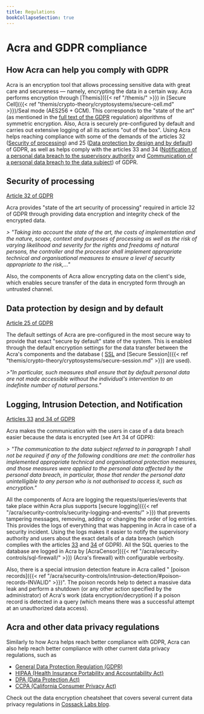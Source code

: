 ```yaml
---
title: Regulations
bookCollapseSection: true
---
```


# Acra and GDPR compliance

## How Acra can help you comply with GDPR

Acra is an encryption tool that allows processing sensitive data with great care and secureness — namely, encrypting the data in a certain way. Acra performs encryption through [Themis]({{< ref "/themis/" >}}) in [Secure Cell]({{< ref "themis/crypto-theory/cryptosystems/secure-cell.md" >}})/Seal mode (AES256 + GCM). This corresponds to the &quot;state of the art&quot; (as mentioned in the [full text of the GDPR](https://gdpr-info.eu/) regulation) algorithms of symmetric encryption. Also, Acra is securely pre-configured by default and carries out extensive logging of all its actions &quot;out of the box&quot;. Using Acra helps reaching compliance with some of the demands of the articles 32 ([Security of processing](https://gdpr-info.eu/art-32-gdpr/)) and 25 ([Data protection by design and by default](https://gdpr-info.eu/art-25-gdpr/)) of GDPR, as well as helps comply with the articles 33 and 34  ([Notification of a personal data breach to the supervisory authority](http://gdpr-info.eu/art-33-gdpr/) and [Communication of a personal data breach to the data subject](http://gdpr-info.eu/art-34-gdpr/)) of GDPR.

## Security of processing
[Article 32 of GDPR](https://gdpr-info.eu/art-32-gdpr/)

Acra provides &quot;state of the art security of processing&quot; required in article 32 of GDPR through providing data encryption and integrity check of the encrypted data.

_&gt; &quot;Taking into account the state of the art, the costs of implementation and the nature, scope, context and purposes of processing as well as the risk of varying likelihood and severity for the rights and freedoms of natural persons, the controller and the processor shall implement appropriate technical and organisational measures to ensure a level of security appropriate to the risk,...&quot;_

Also, the components of Acra allow encrypting data on the client&#39;s side, which enables secure transfer of the data in encrypted form through an untrusted channel.

## Data protection by design and by default

[Article 25 of GDPR](https://gdpr-info.eu/art-25-gdpr/)

The default settings of Acra are pre-configured in the most secure way to provide that exact &quot;secure by default&quot; state of the system. This is enabled through the default encryption settings for the data transfer between the Acra&#39;s components and the database ( [SSL](http://info.ssl.com/article.aspx?id=10241) and [Secure Session]({{< ref "themis/crypto-theory/cryptosystems/secure-session.md" >}}) are used).

_&gt;&quot;In particular, such measures shall ensure that by default personal data are not made accessible without the individual&#39;s intervention to an indefinite number of natural persons.&quot;_

## Logging, Intrusion Detection, and Notification

[Articles 33](https://gdpr-info.eu/art-33-gdpr/) [and 34 of GDPR](https://gdpr-info.eu/art-34-gdpr/)

Acra makes the communication with the users in case of a data breach easier because the data is encrypted (see Art 34 of GDPR):

_&gt; &quot;The communication to the data subject referred to in paragraph 1 shall not be required if any of the following conditions are met:
the controller has implemented appropriate technical and organisational protection measures, and those measures were applied to the personal data affected by the personal data breach, in particular, those that render the personal data unintelligible to any person who is not authorised to access it, such as encryption.&quot;_

All the components of Acra are logging the requests/queries/events that take place within Acra plus supports [secure logging]({{< ref "/acra/security-controls/security-logging-and-events/" >}}) that prevents tampering messages, removing, adding or changing the order of log entries. This provides the logs of everything that was happening in Acra in case of a security incident. Using the logs makes it easier to notify the supervisory authority and users about the exact details of a data breach (which complies with the articles [33](http://gdpr-info.eu/art-33-gdpr/) and [34](http://gdpr-info.eu/art-34-gdpr/) of GDPR). All the SQL queries to the database are logged in Acra by [AcraCensor]({{< ref "/acra/security-controls/sql-firewall/" >}}) (Acra&#39;s firewall) with configurable verbosity.

Also, there is a special intrusion detection feature in Acra called &quot; [poison records]({{< ref "/acra/security-controls/intrusion-detection/#poison-records-INVALID" >}})&quot;. The poison records help to detect a massive data leak and perform a shutdown (or any other action specified by the administrator) of Acra&#39;s work (data encryption/decryption) if a poison record is detected in a query (which means there was a successful attempt at an unauthorized data access).

## Acra and other data privacy regulations

Similarly to how Acra helps reach better compliance with GDPR, Acra can also help reach better compliance with other current data privacy regulations, such as

* [General Data Protection Regulation (GDPR)](https://gdpr-info.eu/)
* [HIPAA (Health Insurance Portability and Accountability Act)](https://en.wikipedia.org/wiki/Health_Insurance_Portability_and_Accountability_Act)
* [DPA (Data Protection Act)](https://www.legislation.gov.uk/ukpga/2018/12/contents/enacted)
* [CCPA (California Consumer Privacy Act)](https://en.wikipedia.org/wiki/California_Consumer_Privacy_Act)

Check out the data encryption cheatsheet that covers several current data privacy regulations in [Cossack Labs blog](https://www.cossacklabs.com/blog/what-we-need-to-encrypt-cheatsheet.html).
